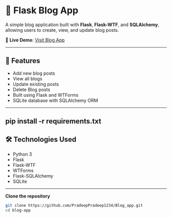 # 📝 Flask Blog App

A simple blog application built with **Flask**, **Flask-WTF**, and **SQLAlchemy**, allowing users to create, view, and update blog posts.

🔗 **Live Demo**: [Visit Blog App](https://blog-app-ua0g.onrender.com)

---

## 🚀 Features

- Add new blog posts
- View all blogs
- Update existing posts
- Delete Blog posts
- Built using Flask and WTForms
- SQLite database with SQLAlchemy ORM


---
## pip install -r requirements.txt

## 🛠️ Technologies Used

- Python 3
- Flask
- Flask-WTF
- WTForms
- Flask-SQLAlchemy
- SQLite

---

**Clone the repository**
   ```bash
   git clone https://github.com/PradeepPradeep1234/Blog_app.git
   cd blog-app

